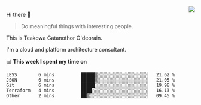 <img align="right" src="https://github-readme-stats.vercel.app/api?username=Teakowa&show_icons=true&icon_color=2f80ed&text_color=718096&bg_color=ffffff&hide_title=true" />

Hi there 👋

> Do meaningful things with interesting people.

This is Teakowa Gatanothor O'deorain.

I'm a cloud and platform architecture consultant.

📊 **This week I spent my time on**
<!--START_SECTION:waka-->
```text
LESS        6 mins          █████▒░░░░░░░░░░░░░░░░░░░   21.62 % 
JSON        6 mins          █████▒░░░░░░░░░░░░░░░░░░░   21.05 % 
Git         6 mins          █████░░░░░░░░░░░░░░░░░░░░   19.98 % 
Terraform   4 mins          ████░░░░░░░░░░░░░░░░░░░░░   16.13 % 
Other       2 mins          ██▒░░░░░░░░░░░░░░░░░░░░░░   09.45 % 
```
<!--END_SECTION:waka-->
